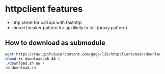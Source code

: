 # httpclient features

- http client for call api with fasthttp
- circuit breaker pattern for api likely to fail (proxy pattern)

## How to download as submodule

```bash
wget https://raw.githubusercontent.com/gogo-lib/httpclient/main/download.sh && \
chmod +x download.sh && \
./download.sh && \
rm download.sh
```